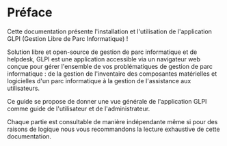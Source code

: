 Préface
=======

Cette documentation présente l'installation et l'utilisation de
l'application GLPI (Gestion Libre de Parc Informatique) !

Solution libre et open-source de gestion de parc informatique et de
helpdesk, GLPI est une application accessible via un navigateur web
conçue pour gérer l'ensemble de vos problématiques de gestion de parc
informatique : de la gestion de l'inventaire des composantes matérielles
et logicielles d'un parc informatique à la gestion de l'assistance aux
utilisateurs.

Ce guide se propose de donner une vue générale de l'application GLPI
comme guide de l'utilisateur et de l'administrateur.

Chaque partie est consultable de manière indépendante même si pour des
raisons de logique nous vous recommandons la lecture exhaustive de cette
documentation.
